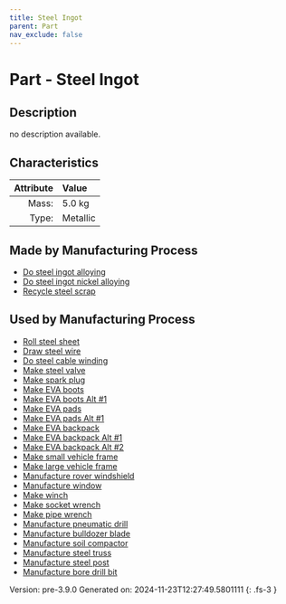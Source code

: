 ```yaml
---
title: Steel Ingot
parent: Part
nav_exclude: false
---
```

# Part - Steel Ingot

## Description
no description available.

## Characteristics

| Attribute      | Value |
|--------:|:------|
|Mass:|5.0 kg|
|Type:|Metallic|

## Made by Manufacturing Process

- [Do steel ingot alloying](../process/do-steel-ingot-alloying.html)
- [Do steel ingot nickel alloying](../process/do-steel-ingot-nickel-alloying.html)
- [Recycle steel scrap](../process/recycle-steel-scrap.html)

## Used by Manufacturing Process

- [Roll steel sheet](../process/roll-steel-sheet.html)
- [Draw steel wire](../process/draw-steel-wire.html)
- [Do steel cable winding](../process/do-steel-cable-winding.html)
- [Make steel valve](../process/make-steel-valve.html)
- [Make spark plug](../process/make-spark-plug.html)
- [Make EVA boots](../process/make-eva-boots.html)
- [Make EVA boots Alt #1](../process/make-eva-boots-alt--1.html)
- [Make EVA pads](../process/make-eva-pads.html)
- [Make EVA pads Alt #1](../process/make-eva-pads-alt--1.html)
- [Make EVA backpack](../process/make-eva-backpack.html)
- [Make EVA backpack Alt #1](../process/make-eva-backpack-alt--1.html)
- [Make EVA backpack Alt #2](../process/make-eva-backpack-alt--2.html)
- [Make small vehicle frame](../process/make-small-vehicle-frame.html)
- [Make large vehicle frame](../process/make-large-vehicle-frame.html)
- [Manufacture rover windshield](../process/manufacture-rover-windshield.html)
- [Manufacture window](../process/manufacture-window.html)
- [Make winch](../process/make-winch.html)
- [Make socket wrench](../process/make-socket-wrench.html)
- [Make pipe wrench](../process/make-pipe-wrench.html)
- [Manufacture pneumatic drill](../process/manufacture-pneumatic-drill.html)
- [Manufacture bulldozer blade](../process/manufacture-bulldozer-blade.html)
- [Manufacture soil compactor](../process/manufacture-soil-compactor.html)
- [Manufacture steel truss](../process/manufacture-steel-truss.html)
- [Manufacture steel post](../process/manufacture-steel-post.html)
- [Manufacture bore drill bit](../process/manufacture-bore-drill-bit.html)


Version: pre-3.9.0 Generated on: 2024-11-23T12:27:49.5801111
{: .fs-3 }

